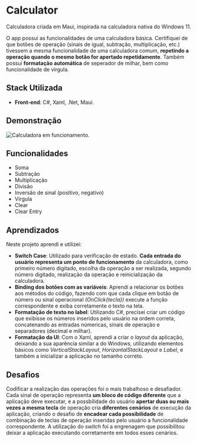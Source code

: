 # Calculator

Calculadora criada em Maui, inspirada na calculadora nativa do Windows 11.

O app possui as funcionalidades de uma calculadora básica. Certifiquei de que botões de operação (sinais de igual, subtração, multiplicação, etc.) tivessem a mesma funcionalidade de uma calculadora comum, **repetindo a operação quando o mesmo botão for apertado repetidamente**. Também possui **formatação automática** de seperador de milhar, bem como funcionalidade de vírgula.

## Stack Utilizada
- **Front-end**:  C#, Xaml, .Net, Maui.

## Demonstração

![Calculadora em funcionamento.](https://i.imgur.com/gGkBaQF.gif)

## Funcionalidades

- Soma
- Subtração
- Multiplicação
- Divisão
- Inversão de sinal (positivo, negativo)
- Vírgula
- Clear
- Clear Entry

## Aprendizados
Neste projeto aprendi e utilizei:

- **Switch Case**: Utilizado para verificação de estado. **Cada entrada do usuário representa um ponto de funcionamento** da calculadora, como primeiro número digitado, escolha da operação a ser realizada, segundo número digitado, realização da operação e reinicialização da calculadora.
- **Binding dos botões com as variáveis**: Aprendi a relacionar os botões aos métodos do código, fazendo com que cada clique em botão de número ou sinal operacional *(OnClick{tecla})* execute a função correspondente e exiba corretamente o texto na tela.
- **Formatação de texto no label**: Utilizando C#, precisei criar um código que exibisse os números inseridos pelo usuário na ordem correta, concatenando as entradas númericas, sinais de operação e separadores (decimal e milhar).
- **Formatação da UI**: Com o Xaml, aprendi a criar o *layout* da aplicação, deixando a sua aparência similar a do Windows, utilizando elementos básicos como *VerticalStackLayout*, *HorizontalStackLayout* e *Label*, e também a inicializar a aplicação no tamanho correto.
## Desafios
Codificar a realização das operações foi o mais trabalhoso e desafiador. Cada sinal de operação representa **um bloco de código diferente** que a aplicação deve executar, e a possbilidade do usuário **apertar duas ou mais vezes a mesma tecla** de operação cria **diferentes cenários** de execução da aplicação, criando o desafio de **encadear cada possibilidade** de combinação de teclas de operação inseridas pelo usuário a funcionalidade correspondente.  A utilização do *switch* foi a engrenagem que possibilitou deixar a aplicação executando corretamente em todos esses cenários.
